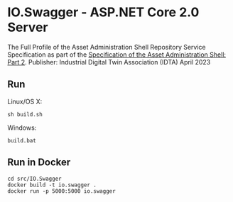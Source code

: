 # IO.Swagger - ASP.NET Core 2.0 Server

The Full Profile of the Asset Administration Shell Repository Service Specification as part of the [Specification of the Asset Administration Shell: Part 2](http://industrialdigitaltwin.org/en/content-hub).   Publisher: Industrial Digital Twin Association (IDTA) April 2023

## Run

Linux/OS X:

```
sh build.sh
```

Windows:

```
build.bat
```

## Run in Docker

```
cd src/IO.Swagger
docker build -t io.swagger .
docker run -p 5000:5000 io.swagger
```
